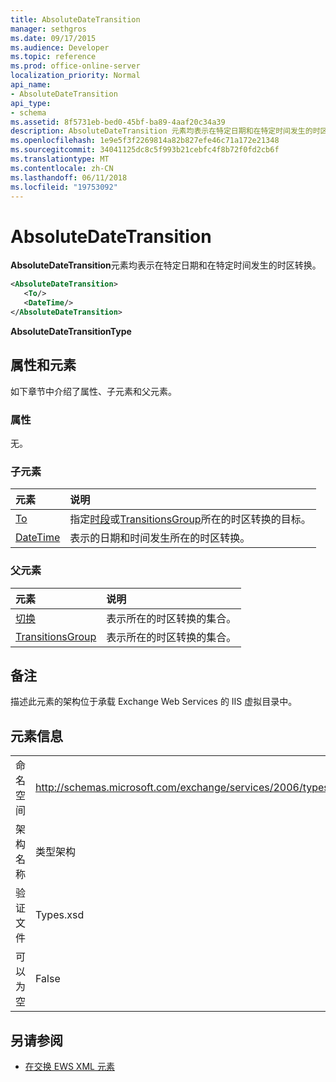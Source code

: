 ```yaml
---
title: AbsoluteDateTransition
manager: sethgros
ms.date: 09/17/2015
ms.audience: Developer
ms.topic: reference
ms.prod: office-online-server
localization_priority: Normal
api_name:
- AbsoluteDateTransition
api_type:
- schema
ms.assetid: 8f5731eb-bed0-45bf-ba89-4aaf20c34a39
description: AbsoluteDateTransition 元素均表示在特定日期和在特定时间发生的时区转换。
ms.openlocfilehash: 1e9e5f3f2269814a82b827efe46c71a172e21348
ms.sourcegitcommit: 34041125dc8c5f993b21cebfc4f8b72f0fd2cb6f
ms.translationtype: MT
ms.contentlocale: zh-CN
ms.lasthandoff: 06/11/2018
ms.locfileid: "19753092"
---
```

# <a name="absolutedatetransition"></a>AbsoluteDateTransition

**AbsoluteDateTransition**元素均表示在特定日期和在特定时间发生的时区转换。 
  
```xml
<AbsoluteDateTransition>
   <To/>
   <DateTime/>
</AbsoluteDateTransition>
```

**AbsoluteDateTransitionType**

## <a name="attributes-and-elements"></a>属性和元素

如下章节中介绍了属性、子元素和父元素。
  
### <a name="attributes"></a>属性

无。
  
### <a name="child-elements"></a>子元素

|**元素**|**说明**|
|:-----|:-----|
|[To](to.md) <br/> |指定[时段](period.md)或[TransitionsGroup](transitionsgroup.md)所在的时区转换的目标。  <br/> |
|[DateTime](datetime.md) <br/> |表示的日期和时间发生所在的时区转换。  <br/> |
   
### <a name="parent-elements"></a>父元素

|**元素**|**说明**|
|:-----|:-----|
|[切换](transitions.md) <br/> |表示所在的时区转换的集合。  <br/> |
|[TransitionsGroup](transitionsgroup.md) <br/> |表示所在的时区转换的集合。  <br/> |
   
## <a name="remarks"></a>备注

描述此元素的架构位于承载 Exchange Web Services 的 IIS 虚拟目录中。
  
## <a name="element-information"></a>元素信息

|||
|:-----|:-----|
|命名空间  <br/> |http://schemas.microsoft.com/exchange/services/2006/types  <br/> |
|架构名称  <br/> |类型架构  <br/> |
|验证文件  <br/> |Types.xsd  <br/> |
|可以为空  <br/> |False  <br/> |
   
## <a name="see-also"></a>另请参阅

- [在交换 EWS XML 元素](ews-xml-elements-in-exchange.md)

